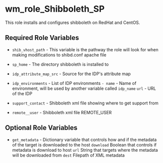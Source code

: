 wm_role_Shibboleth_SP
=========

This role installs and configures shibboleth on RedHat and CentOS.

Required Role Variables
--------------

* `shib_vhost_path` - This variable is the pathway the role will look for when making modifications to shibd.conf apache file
* `sp_home` - The directory shibboleth is installed to
* `idp_attribute_map_src` - Source for the IDP's attribute map
* `idp_environments` - List of IDP environments
    `- name` - Name of environment, will be used by another variable called `idp_name`
    `url`  - URL of the IDP

* `support_contact` - Shibboleth xml file showing where to get support from
* `remote__user` - Shibboleth xml file REMOTE_USER

Optional Role Variables
--------------
* `get_metadata` - Dictionary variable that controls how and if the metadata of the target is downloaded to the host
    `download` Boolean that controls if metadata is download to host
    `url` String that targets where the metadata will be downloaded from
    `dest` Filepath of XML metadata
